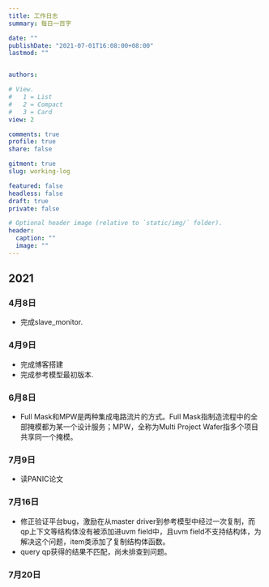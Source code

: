 ```yaml
---
title: 工作日志
summary: 每日一百字

date: ""
publishDate: "2021-07-01T16:08:00+08:00"
lastmod: ""


authors:

# View.
#   1 = List
#   2 = Compact
#   3 = Card
view: 2

comments: true
profile: true
share: false

gitment: true
slug: working-log

featured: false
headless: false
draft: true
private: false

# Optional header image (relative to `static/img/` folder).
header:
  caption: ""
  image: ""
---
```

## 2021
### 4月8日
- 完成slave_monitor.
### 4月9日
- 完成博客搭建
- 完成参考模型最初版本.
### 6月8日
- Full Mask和MPW是两种集成电路流片的方式。Full Mask指制造流程中的全部掩模都为某一个设计服务；MPW，全称为Multi Project Wafer指多个项目共享同一个掩模。
### 7月9日
- 读PANIC论文
### 7月16日
- 修正验证平台bug，激励在从master driver到参考模型中经过一次复制，而qp上下文等结构体没有被添加进uvm field中，且uvm field不支持结构体，为解决这个问题，item类添加了复制结构体函数。
- query qp获得的结果不匹配，尚未排查到问题。
### 7月20日

